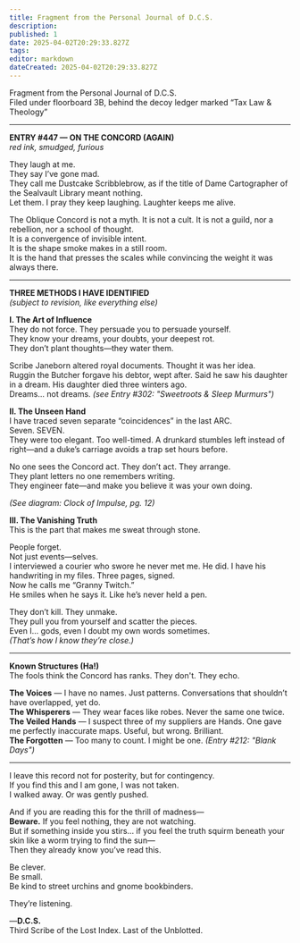 ```yaml
---
title: Fragment from the Personal Journal of D.C.S.
description: 
published: 1
date: 2025-04-02T20:29:33.827Z
tags: 
editor: markdown
dateCreated: 2025-04-02T20:29:33.827Z
---
```


Fragment from the Personal Journal of D.C.S.  
Filed under floorboard 3B, behind the decoy ledger marked “Tax Law & Theology”

---

**ENTRY #447 — ON THE CONCORD (AGAIN)**  
*red ink, smudged, furious*

They laugh at me.  
They say I’ve gone mad.  
They call me Dustcake Scribblebrow, as if the title of Dame Cartographer of the Sealvault Library meant nothing.  
Let them. I pray they keep laughing. Laughter keeps me alive.

The Oblique Concord is not a myth. It is not a cult. It is not a guild, nor a rebellion, nor a school of thought.  
It is a convergence of invisible intent.  
It is the shape smoke makes in a still room.  
It is the hand that presses the scales while convincing the weight it was always there.

---

**THREE METHODS I HAVE IDENTIFIED**  
*(subject to revision, like everything else)*

**I. The Art of Influence**  
They do not force. They persuade you to persuade yourself.  
They know your dreams, your doubts, your deepest rot.  
They don’t plant thoughts—they water them.

Scribe Janeborn altered royal documents. Thought it was her idea.  
Ruggin the Butcher forgave his debtor, wept after. Said he saw his daughter in a dream. His daughter died three winters ago.  
Dreams... not dreams. *(see Entry #302: "Sweetroots & Sleep Murmurs")*

**II. The Unseen Hand**  
I have traced seven separate “coincidences” in the last ARC.  
Seven. SEVEN.  
They were too elegant. Too well-timed. A drunkard stumbles left instead of right—and a duke’s carriage avoids a trap set hours before.

No one sees the Concord act. They don’t act. They arrange.  
They plant letters no one remembers writing.  
They engineer fate—and make you believe it was your own doing.

*(See diagram: Clock of Impulse, pg. 12)*

**III. The Vanishing Truth**  
This is the part that makes me sweat through stone.

People forget.  
Not just events—selves.  
I interviewed a courier who swore he never met me. He did. I have his handwriting in my files. Three pages, signed.  
Now he calls me “Granny Twitch.”  
He smiles when he says it. Like he’s never held a pen.

They don’t kill. They unmake.  
They pull you from yourself and scatter the pieces.  
Even I... gods, even I doubt my own words sometimes.  
*(That’s how I know they’re close.)*

---

**Known Structures (Ha!)**  
The fools think the Concord has ranks. They don't. They echo.

**The Voices** — I have no names. Just patterns. Conversations that shouldn’t have overlapped, yet do.  
**The Whisperers** — They wear faces like robes. Never the same one twice.  
**The Veiled Hands** — I suspect three of my suppliers are Hands. One gave me perfectly inaccurate maps. Useful, but wrong. Brilliant.  
**The Forgotten** — Too many to count. I might be one. *(Entry #212: "Blank Days")*

---

I leave this record not for posterity, but for contingency.  
If you find this and I am gone, I was not taken.  
I walked away. Or was gently pushed.

And if you are reading this for the thrill of madness—  
**Beware.** If you feel nothing, they are not watching.  
But if something inside you stirs... if you feel the truth squirm beneath your skin like a worm trying to find the sun—  
Then they already know you’ve read this.

Be clever.  
Be small.  
Be kind to street urchins and gnome bookbinders.

They’re listening.

—**D.C.S.**  
Third Scribe of the Lost Index. Last of the Unblotted.
